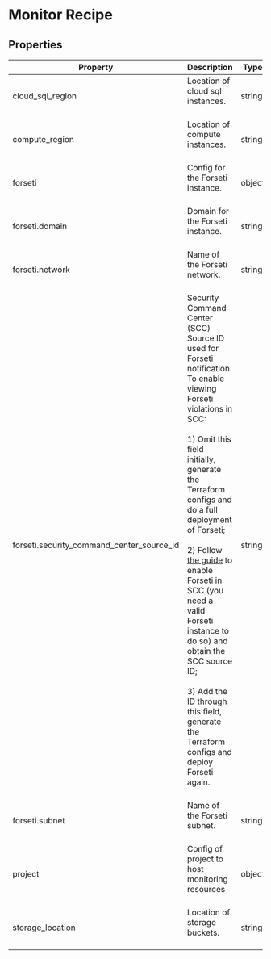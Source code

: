 # Monitor Recipe

<!-- These files are auto generated -->

## Properties
| Property 	| Description 						| Type 	   			   | Required			   		   | Default             | Pattern 			 			 |
| --------- | ----------------------- | ---------------- | --------------------- | ------------------- | ------------------- |
| cloud_sql_region | Location of cloud sql instances.<br><br> | string | false | - | - |
| compute_region | Location of compute instances.<br><br> | string | false | - | - |
| forseti | Config for the Forseti instance.<br><br> | object | false | - | - |
| forseti.domain | Domain for the Forseti instance.<br><br> | string | false | - | - |
| forseti.network | Name of the Forseti network.<br><br> | string | false | - | - |
| forseti.security_command_center_source_id | Security Command Center (SCC) Source ID used for Forseti notification.            To enable viewing Forseti violations in SCC:<br><br>1) Omit this field initially, generate the Terraform configs and do a                full deployment of Forseti;<br><br>2) Follow              [the guide](https://forsetisecurity.org/docs/v2.23/configure/notifier/#cloud-scc-notification)                to enable Forseti in SCC (you need a valid Forseti instance to do so)                and obtain the SCC source ID;<br><br>3) Add the ID through this field, generate the Terraform configs and                deploy Forseti again.<br><br> | string | false | - | - |
| forseti.subnet | Name of the Forseti subnet.<br><br> | string | false | - | - |
| project | Config of project to host monitoring resources<br><br> | object | false | - | - |
| storage_location | Location of storage buckets.<br><br> | string | false | - | - |
